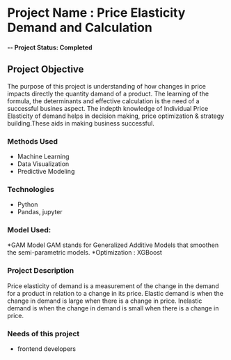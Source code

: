 # Project Name : Price Elasticity Demand and Calculation

#### -- Project Status: Completed

## Project Objective
The purpose of this project is understanding of how changes in price impacts directly the quantity damand of a product. The learning of the formula, the determinants and effective calculation is the need of a successful busines aspect. The indepth knowledge of Individual Price Elasticity of demand helps in decision making, price optimization & strategy building.These aids in making business successful.

### Methods Used
* Machine Learning
* Data Visualization
* Predictive Modeling

### Technologies
* Python
* Pandas, jupyter

### Model Used:
*GAM Model
 GAM stands for Generalized Additive Models that smoothen the semi-parametric models.
*Optimization : XGBoost

### Project Description
Price elasticity of demand is a measurement of the change in the demand for a product in relation to a change in its price. Elastic demand is when the change in demand is large when there is a change in price. Inelastic demand is when the change in demand is small when there is a change in price.


### Needs of this project

- frontend developers


